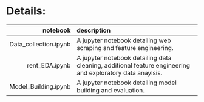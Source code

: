 # Details:

| notebook  | description |
|---:|:---|
| Data_collection.ipynb | A jupyter notebook detailing web scraping and feature engineering. |
| rent_EDA.ipynb |  A jupyter notebook detailing data cleaning,  additional feature engineering and exploratory data anaylsis. |
|  Model_Building.ipynb | A jupyter notebook detailing model building and evaluation. |
